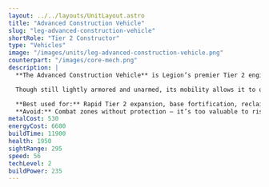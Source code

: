 ```yaml
---
layout: ../../layouts/UnitLayout.astro
title: "Advanced Construction Vehicle"
slug: "leg-advanced-construction-vehicle"
shortRole: "Tier 2 Constructor"
type: "Vehicles"
image: "/images/units/leg-advanced-construction-vehicle.png"
counterpart: "/images/core-mech.png"
description: |
  **The Advanced Construction Vehicle** is Legion’s premier Tier 2 engineering unit, bringing exceptional build speed and expanded structure access to any battlefield. Heavily upgraded from its T1 counterpart, it enables the construction of advanced economy, defenses, and experimental units — serving as the backbone of late-game infrastructure.

  Though still lightly armored and unarmed, its mobility allows it to quickly reinforce frontlines or reclaim wreckage for rapid resource injection. Smart commanders keep them shielded and pair them with escort units to ensure they can operate safely in contested zones.

  **Best used for:** Rapid Tier 2 expansion, base fortification, reclaiming battlefields  
  **Avoid:** Combat zones without protection — it’s too valuable to risk
metalCost: 530
energyCost: 6600
buildTime: 11900
health: 1950
sightRange: 295
speed: 56
techLevel: 2
buildPower: 235
---
```

